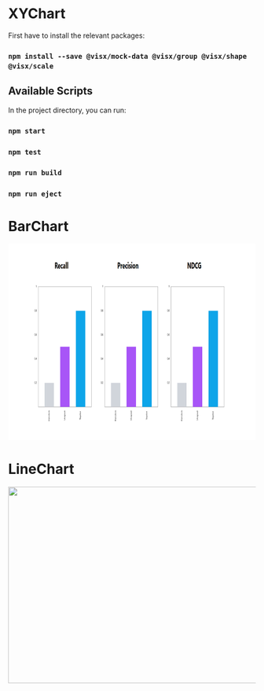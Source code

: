 # XYChart
 
First have to install the relevant packages:

### `npm install --save @visx/mock-data @visx/group @visx/shape @visx/scale`

## Available Scripts

In the project directory, you can run:

### `npm start`

### `npm test`

### `npm run build`

### `npm run eject`

# BarChart
<img src="https://github.com/Saimatonni/XYChart/blob/main/barchart/public/barChart.png" height="400" width="800"/>

# LineChart
<img src="https://github.com/Saimatonni/baseUrl/blob/main/linechart/public/lineChart.png" height="400" width="800"/>
